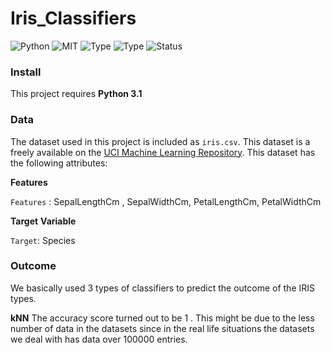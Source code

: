 # Iris_Classifiers

![Python](https://img.shields.io/badge/python-3.x-orange.svg)
![MIT](https://img.shields.io/github/license/mashape/apistatus.svg)
![Type](https://img.shields.io/badge/Machine-Learning-red.svg) ![Type](https://img.shields.io/badge/Type-Spervised-yellow.svg)
![Status](https://img.shields.io/badge/Status-Completed-yellowgreen.svg)

### Install

This project requires **Python 3.1** 

### Data

The dataset used in this project is included as `iris.csv`. This dataset is a freely available on the [UCI Machine Learning Repository](https://archive.ics.uci.edu/ml/datasets/). This dataset has the following attributes:

**Features**

`Features` : SepalLengthCm , SepalWidthCm, PetalLengthCm, PetalWidthCm

**Target** **Variable**

`Target`: Species

### Outcome

We basically used 3 types of classifiers to predict the outcome of the IRIS types.

**kNN** The accuracy score turned out to be 1 . This might be due to the less number of data in the datasets since in the real life situations the datasets we deal with has data over 100000 entries.
